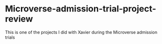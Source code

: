 # Microverse-admission-trial-project-review
This is one of the projects I did with Xavier during the Microverse admission trials
